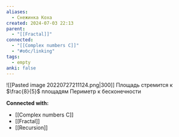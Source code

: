 ```yaml
---
aliases:
  - Снежинка Коха
created: 2024-07-03 22:13
parent:
  - "[[Fractal]]"
connected:
  - "[[Complex numbers C]]"
  - "#обс/linking"
tags:
  - empty
anki: false
---
```


![[Pasted image 20220727211124.png|300]]
Площадь стремится к $\frac{8}{5}$ площадям
Периметр к бесконечности





**Connected with:**
- [[Complex numbers C]]
- [[Fractal]]
- [[Recursion]]


